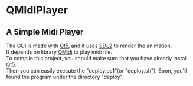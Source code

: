 # QMIdIPlayer
## A Simple Midi Player
The GUI is made with [Qt5](https://www.qt.io/), and it uses [SDL2](https://www.libsdl.org/) to render the animation.  
It depends on library [QMidi](https://github.com/waddlesplash/QMidi) to play midi file.  
To compile this project, you should make sure that you have already install Qt5.  
Then you can easily execute the "deploy.ps1"(or "deploy.sh"). Soon, you'll found 
the program under the directory "deploy".  